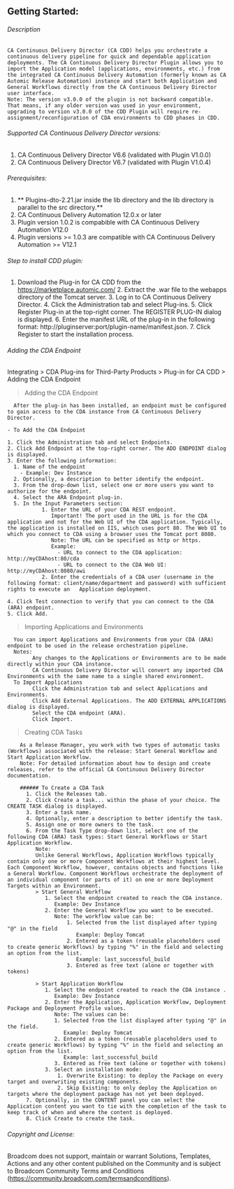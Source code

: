 ## Getting Started:

###### Description

    CA Continuous Delivery Director (CA CDD) helps you orchestrate a continuous delivery pipeline for quick and dependable application deployments. The CA Continuous Delivery Director Plugin allows you to import the Application model (applications, environments, etc.) from the integrated CA Continuous Delivery Automation (formerly known as CA Automic Release Automation) instance and start both Application and General Workflows directly from the CA Continuous Delivery Director user interface.
    Note: The version v3.0.0 of the plugin is not backward compatible. That means, if any older version was used in your environment, upgrading to version v3.0.0 of the CDD Plugin will require re-assignment/reconfiguration of CDA environments to CDD phases in CDD.

###### Supported CA Continuous Delivery Director versions:

1. CA Continuous Delivery Director V6.6 (validated with Plugin V1.0.0)
2. CA Continuous Delivery Director V6.7 (validated with Plugin V1.0.4)

###### Prerequisites:

1. ** Plugins-dto-2.21.jar inside the lib directory and the lib directory is parallel to the src directory.**
2. CA Continuous Delivery Automation 12.0.x or later
3. Plugin version 1.0.2 is compabible with CA Continuous Delivery Automation V12.0
4. Plugin versions >= 1.0.3 are compatible with CA Continuous Delivery Automation >= V12.1

###### Step to install CDD plugin:

  1. Download the Plug-in for CA CDD from the https://marketplace.automic.com/
	2. Extract the .war file to the webapps directory of the Tomcat server.
	3. Log in to CA Continuous Delivery Director.
	4. Click the Administration tab and select Plug-ins.
	5. Click Register Plug-in at the top-right corner. The REGISTER PLUG-IN dialog is displayed.
	6. Enter the manifest URL of the plug-in in the following format: http://pluginserver:port/plugin-name/manifest.json.
	7. Click Register to start the installation process.

###### Adding the CDA Endpoint

Integrating > CDA Plug-ins for Third-Party Products > Plug-in for CA CDD > Adding the CDA Endpoint

  > Adding the CDA Endpoint
      
      After the plug-in has been installed, an endpoint must be configured to gain access to the CDA instance from CA Continuous Delivery Director.

    - To Add the CDA Endpoint
    
    1. Click the Administration tab and select Endpoints.
    2. Click Add Endpoint at the top-right corner. The ADD ENDPOINT dialog is displayed.
    3. Enter the following information:
      1. Name of the endpoint
        - Example: Dev Instance
      2. Optionally, a description to better identify the endpoint.
      3. From the drop-down list, select one or more users you want to authorize for the endpoint.
      4. Select the ARA Endpoint plug-in.
      5. In the Input Parameters section:      
               1. Enter the URL of your CDA REST endpoint.               
                  Important! The port used in the URL is for the CDA application and not for the Web UI of the CDA application. Typically, the application is installed on IIS, which uses port 80. The Web UI to which you connect to CDA using a browser uses the Tomcat port 8080.			
                  Note: The URL can be specified as http or https.
                  Example:				
                    - URL to connect to the CDA application: http://myCDAhost:80/cda
                    - URL to connect to the CDA Web UI: http://myCDAhost:8080/awi
               2. Enter the credentials of a CDA user (username in the following format: client/name/department and password) with sufficient rights to execute an   Application deployment.
		
    4. Click Test connection to verify that you can connect to the CDA (ARA) endpoint.
    5. Click Add.
   
   > Importing Applications and Environments
   
      You can import Applications and Environments from your CDA (ARA) endpoint to be used in the release orchestration pipeline.
      Notes:
            Any changes to the Applications or Environments are to be made directly within your CDA instance.
            CA Continuous Delivery Director will convert any imported CDA Environments with the same name to a single shared environment.
      To Import Applications
            Click the Administration tab and select Applications and Environments.
            Click Add External Applications. The ADD EXTERNAL APPLICATIONS dialog is displayed.
            Select the CDA endpoint (ARA).
            Click Import.
            
   > Creating CDA Tasks
     
        As a Release Manager, you work with two types of automatic tasks (Workflows) associated with the release: Start General Workflow and Start Application Workflow.
        Note: For detailed information about how to design and create releases, refer to the official CA Continuous Delivery Director documentation.
        
        ###### To Create a CDA Task
          1. Click the Releases tab.
          2. Click Create a task... within the phase of your choice. The CREATE TASK dialog is displayed.
          3. Enter a task name.
          4. Optionally, enter a description to better identify the task.
          5. Assign one or more owners to the task.
          6. From the Task Type drop-down list, select one of the following CDA (ARA) task types: Start General Workflows or Start Application Workflow.
             Note:
             Unlike General Workflows, Application Workflows typically contain only one or more Component Workflows at their highest level. Each Component Workflow, however, contains objects and functions like a General Workflow. Component Workflows orchestrate the deployment of an individual component (or parts of it) on one or more Deployment Targets within an Environment.
             > Start General Workflow
                1. Select the endpoint created to reach the CDA instance.
                   Example: Dev Instance
                2. Enter the General Workflow you want to be executed.
                   Note: The workflow value can be:
                       1. Selected from the list displayed after typing "@" in the field
                          Example: Deploy Tomcat
                       2. Entered as a token (reusable placeholders used to create generic Workflows) by typing "%" in the field and selecting an option from the list.
                          Example: last_successful_build
                       3. Entered as free text (alone or together with tokens) 
                       
             > Start Application Workflow
                1. Select the endpoint created to reach the CDA instance .
                   Example: Dev Instance
                2. Enter the Application, Application Workflow, Deployment Package and Deployment Profile values.
                   Note: The values can be:
                   1. Selected from the list displayed after typing "@" in the field.
                      Example: Deploy Tomcat
                   2. Entered as a token (reusable placeholders used to create generic Workflows) by typing "%" in the field and selecting an option from the list.
                      Example: last_successful_build
                   3. Entered as free text (alone or together with tokens)
                3. Select an installation mode:
                    1. Overwrite Existing: to deploy the Package on every target and overwriting existing components.
                    2. Skip Existing: to only deploy the Application on targets where the deployment package has not yet been deployed.
          7. Optionally, in the CONTENT panel you can select the Application content you want to tie with the completion of the task to keep track of when and where the content is deployed.
          8. Click Create to create the task.    
        
		
###### Copyright and License: 

Broadcom does not support, maintain or warrant Solutions, Templates, Actions and any other content published on the Community and is subject to Broadcom Community Terms and Conditions (https://community.broadcom.com/termsandconditions).
